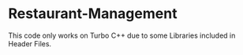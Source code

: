 # Restaurant-Management
 This code only works on Turbo C++ due to some Libraries included in Header Files.
